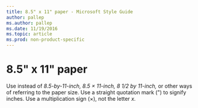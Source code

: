 ```yaml
---
title: 8.5" x 11" paper - Microsoft Style Guide
author: pallep
ms.author: pallep
ms.date: 11/19/2016
ms.topic: article
ms.prod: non-product-specific
---
```


# 8.5" x 11" paper

Use instead of *8.5-by-11-inch, 8.5 × 11-inch, 8 1/2 by 11-inch,*
or other ways of referring to the paper size. Use a
straight quotation mark (") to signify inches. Use a
multiplication sign (×), not the letter *x.*
